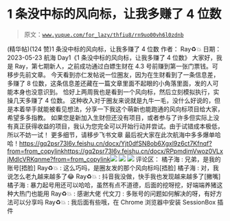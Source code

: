 # 1 条没中标的风向标，让我多赚了 4 位数

> 原文：[`www.yuque.com/for_lazy/thfiu8/rn9uo00vh6l0zdnb`](https://www.yuque.com/for_lazy/thfiu8/rn9uo00vh6l0zdnb)

<ne-h2 id="8e421e8e" data-lake-id="8e421e8e"><ne-heading-ext><ne-heading-anchor></ne-heading-anchor><ne-heading-fold></ne-heading-fold></ne-heading-ext><ne-heading-content><ne-text id="u1951ff89">(精华帖)(124 赞)1 条没中标的风向标，让我多赚了 4 位数</ne-text></ne-heading-content></ne-h2> <ne-p id="u2c14732d" data-lake-id="u2c14732d"><ne-text id="u9fc321ad">作者： Ray♻️💥</ne-text></ne-p> <ne-p id="ueb82bc6a" data-lake-id="ueb82bc6a"><ne-text id="ua4df7ef2">日期：2023-05-23</ne-text></ne-p> <ne-p id="u577bc192" data-lake-id="u577bc192"><ne-text id="u18064f44">航海 Day1《1 条没中标的风向标，让我多赚了 4 位数》</ne-text></ne-p> <ne-p id="u3fc610c3" data-lake-id="u3fc610c3"><ne-text id="u4128ba3c">大家好，我是 Ray，第七期新人，之前成功通过白嫖生财在 4.3 号前赚到第一张门票钱。可移步先前文章。</ne-text></ne-p> <ne-p id="ud3632975" data-lake-id="ud3632975"><ne-text id="ud28210a5">今天看到亦仁发帖说一位圈友，因为在生财看到了一条信息差，多赚了 8 位数，这条信息差还藏在一篇文章里面不起眼的小角落里面，发的人可能本身也没意识到。</ne-text></ne-p> <ne-p id="u55503636" data-lake-id="u55503636"><ne-text id="ue8a4b6ef">恰好上两周我也是看到一个风向标，然后立刻模拟执行，实操几天多赚了 4 位数。</ne-text></ne-p> <ne-p id="u7f65101c" data-lake-id="u7f65101c"><ne-text id="uf2be6778">这种收入对于圈友来说就是九牛一毛，没什么好说的，但是本着举手就能被看见想法，分享一下我这个萌新也能跑通的风向标项目给大家，希望多多指教。</ne-text></ne-p> <ne-p id="ucd7bb63a" data-lake-id="ucd7bb63a"><ne-text id="u7c29cffd">如果您是新加入生财但还没有项目，或者参与了许多但实际上没有真正获得收益的项目，我认为您完全可以开始行动并尝试。由于试错成本极低，所以不妨一试！</ne-text></ne-p> <ne-p id="u3824cba9" data-lake-id="u3824cba9"><ne-text id="u233185f9">更多细节，请移步飞书文章</ne-text></ne-p> <ne-p id="u5aef2bed" data-lake-id="u5aef2bed"><ne-text id="u5065f551">最后祝大家在此次航海中多多爆单哈哈！</ne-text>[<ne-text id="u16dd4b69">https://gq2psr73l6v.feishu.cn/docx/Yjt0dfSN8ob6Xgxl9z6ct7Kfnqf?from=from_copylink</ne-text>](https://gq2psr73l6v.feishu.cn/docx/Yjt0dfSN8ob6Xgxl9z6ct7Kfnqf?from=from_copylink)[<ne-text id="ubf2a7cc4">https://gq2psr73l6v.feishu.cn/docx/RPpmdimVwoz0VLxjMdlcVRKqnme?from=from_copylink</ne-text>](https://gq2psr73l6v.feishu.cn/docx/RPpmdimVwoz0VLxjMdlcVRKqnme?from=from_copylink)<ne-card data-card-name="image" data-card-type="inline" id="phaR6" data-event-boundary="card">![](img/949f536581ed9403bed2c3372deec60e.png)</ne-card></ne-p> <ne-p id="u620d388c" data-lake-id="u620d388c"><ne-card data-card-name="image" data-card-type="inline" id="BulFC" data-event-boundary="card">![](img/a30d628c64f94506135e75b91c9eace6.png)</ne-card></ne-p> <ne-p id="u7c4e0023" data-lake-id="u7c4e0023"><ne-card data-card-name="image" data-card-type="inline" id="gpdIM" data-event-boundary="card">![](img/05f9bcab87ac416fe79b3381ada77f6a.png)</ne-card></ne-p> <ne-hole id="uf0bf03fe" data-lake-id="uf0bf03fe"><ne-card data-card-name="hr" data-card-type="block" id="RUrVR" data-event-boundary="card"><ne-p id="u4617b701" data-lake-id="u4617b701"><ne-text id="ue7ae7a7a">评论区：</ne-text></ne-p> <ne-p id="u880d4e34" data-lake-id="u880d4e34"><ne-text id="u00c5a714">橘子海 : 兄弟，是我的账号[捂脸]</ne-text> <ne-text id="u076d790c">Ray♻️💥 : 这么巧吗，是圈友发的那个风向标吗[捂脸]</ne-text> <ne-text id="uc39fa2f2">橘子海 : 对，我说怎么老九越来越多了😂</ne-text> <ne-text id="ub7c6b0f4">Ray♻️💥 : 抖音我没做，快手我也发现越来越多了[撇嘴]</ne-text> <ne-text id="u1de5584b">橘子海 : 暴力起号用还可以哈哈，虽然有点不道德，后面的挖呀挖，好端端养猪这种大热门也能用</ne-text> <ne-text id="u590c02e8">Ray♻️💥 : 感谢大佬</ne-text> <ne-text id="u8cab384a">代文刀 : 多账号的问题如何解决的呀，有好方法可以分享吗</ne-text> <ne-text id="ua26db6c3">Ray♻️💥 : 我后面有些哦，在 Chrome 浏览器中安装 SessionBox 插件</ne-text></ne-p></ne-card></ne-hole>